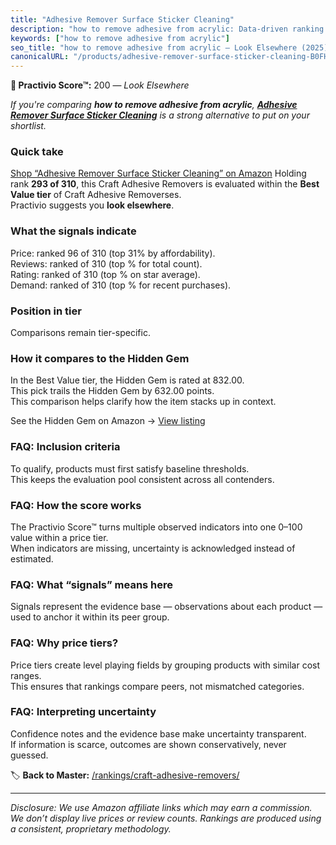 ```yaml
---
title: "Adhesive Remover Surface Sticker Cleaning"
description: "how to remove adhesive from acrylic: Data-driven ranking using the Practivio Score™. Positioned by quality, value, demand, findability, momentum."
keywords: ["how to remove adhesive from acrylic"]
seo_title: "how to remove adhesive from acrylic — Look Elsewhere (2025)"
canonicalURL: "/products/adhesive-remover-surface-sticker-cleaning-B0FH9VKV7K/"
---
```


**🚫 Practivio Score™:** 200 — _Look Elsewhere_


*If you're comparing **how to remove adhesive from acrylic**, **[Adhesive Remover Surface Sticker Cleaning](https://www.amazon.com/dp/B0FH9VKV7K?tag=practivio-20)** is a strong alternative to put on your shortlist.*
### Quick take
[Shop “Adhesive Remover Surface Sticker Cleaning” on Amazon](https://www.amazon.com/dp/B0FH9VKV7K?tag=practivio-20)
Holding rank **293 of 310**, this Craft Adhesive Removers is evaluated within the **Best Value tier** of Craft Adhesive Removerses.  
Practivio suggests you **look elsewhere**.

### What the signals indicate
Price: ranked 96 of 310 (top 31% by affordability).  
Reviews: ranked  of 310 (top % for total count).  
Rating: ranked  of 310 (top % on star average).  
Demand: ranked  of 310 (top % for recent purchases).

### Position in tier
Comparisons remain tier-specific.

### How it compares to the Hidden Gem
In the Best Value tier, the Hidden Gem is rated at 832.00.  
This pick trails the Hidden Gem by 632.00 points.  
This comparison helps clarify how the item stacks up in context.  

See the Hidden Gem on Amazon → [View listing](https://www.amazon.com/dp/B0CJNS7RV1?tag=practivio-20)

### FAQ: Inclusion criteria
To qualify, products must first satisfy baseline thresholds.  
This keeps the evaluation pool consistent across all contenders.

### FAQ: How the score works
The Practivio Score™ turns multiple observed indicators into one 0–100 value within a price tier.  
When indicators are missing, uncertainty is acknowledged instead of estimated.

### FAQ: What “signals” means here
Signals represent the evidence base — observations about each product — used to anchor it within its peer group.

### FAQ: Why price tiers?
Price tiers create level playing fields by grouping products with similar cost ranges.  
This ensures that rankings compare peers, not mismatched categories.

### FAQ: Interpreting uncertainty
Confidence notes and the evidence base make uncertainty transparent.  
If information is scarce, outcomes are shown conservatively, never guessed.


🏷️ **Back to Master:** [/rankings/craft-adhesive-removers/](/rankings/craft-adhesive-removers/)

---
_Disclosure: We use Amazon affiliate links which may earn a commission. We don’t display live prices or review counts. Rankings are produced using a consistent, proprietary methodology._
